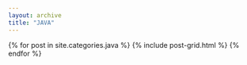 ```yaml
---
layout: archive
title: "JAVA"
---
```


<div class="tiles">
{% for post in site.categories.java %}
	{% include post-grid.html %}
{% endfor %}
</div><!-- /.tiles -->

